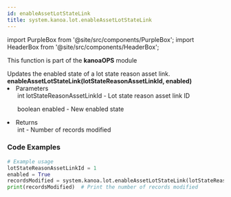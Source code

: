 ```yaml
---
id: enableAssetLotStateLink
title: system.kanoa.lot.enableAssetLotStateLink
---
```


import PurpleBox from '@site/src/components/PurpleBox';
import HeaderBox from '@site/src/components/HeaderBox';

<PurpleBox>This function is part of the <b>kanoaOPS</b> module</PurpleBox>

<HeaderBox header="Description">
  Updates the enabled state of a lot state reason asset link.
</HeaderBox>

<HeaderBox header="Syntax">
  <b>enableAssetLotStateLink(lotStateReasonAssetLinkId, enabled)</b>
    <li>Parameters <br />
      <ul>int lotStateReasonAssetLinkId - Lot state reason asset link ID</ul>
      <ul>boolean enabled - New enabled state</ul>
    </li>
    <li>Returns <br />
      <ul>int - Number of records modified</ul>
    </li>
</HeaderBox>

### Code Examples

```python
# Example usage
lotStateReasonAssetLinkId = 1
enabled = True
recordsModified = system.kanoa.lot.enableAssetLotStateLink(lotStateReasonAssetLinkId, enabled)
print(recordsModified)  # Print the number of records modified
